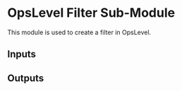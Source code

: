 # OpsLevel Filter Sub-Module

This module is used to create a filter in OpsLevel.

## Inputs

## Outputs